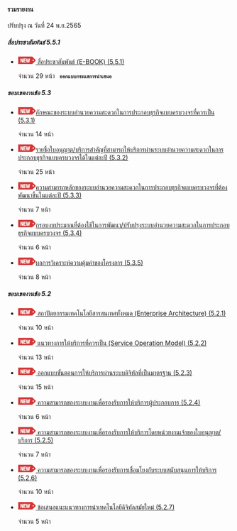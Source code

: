 #### รวมรายงาน

ปรับปรุง ณ วันที่ 24 พ.ย.2565

##### สื่อประชาสัมพันธ์ 5.5.1
- [![new!](/doc/res/new2.png) สื่อประชาสัมพันธ์ (E-BOOK) (5.5.1)
   ](/doc/doc3-20221124/DoBiz-Ebook-Thai_20221124.pdf)

	จำนวน 29 หน้า
	<code> <b>ออกแบบกระแสการนำเสนอ</b> </code>


##### ขอบเขตงานข้อ 5.3
- [![new!](/doc/res/new2.png)ลักษณะของระบบอำนวยความสะดวกในการประกอบธุรกิจแบบครบวงจรที่ควรเป็น (5.3.1)
    ](/doc/doc3-20221124/DoBiz-Interim2_Chp_1_20221124.pdf)

	จำนวน 14 หน้า

- [![new!](/doc/res/new2.png)รายชื่อใบอนุญาต/บริการสำคัญที่สามารถให้บริการผ่านระบบอำนวยความสะดวกในการประกอบธุรกิจแบบครบวงจรได้ในแต่ละปี (5.3.2)
    ](/doc/doc3-20221124/DoBiz-Interim2_Chp_2_20221124.pdf)

	จำนวน 25 หน้า


- [![new!](/doc/res/new2.png)ความสามารถหลักของระบบอำนวยความสะดวกในการประกอบธุรกิจแบบครบวงจรที่ต้องพัฒนาขึ้นในแต่ละปี (5.3.3)
    ](/doc/doc3-20221124/DoBiz-Interim2_Chp_3_20221124.pdf)

	จำนวน 7 หน้า


- [![new!](/doc/res/new2.png)กรอบงบประมาณที่ต้องใช้ในการพัฒนา/ปรับปรุงระบบอำนวยความสะดวกในการประกอบธุรกิจแบบครบวงจร (5.3.4)
    ](/doc/doc3-20221124/DoBiz-Interim2_Chp_4_20221124.pdf)

	จำนวน 6 หน้า


- [![new!](/doc/res/new2.png)ผลการวิเคราะห์ความคุ้มค่าของโครงการ (5.3.5)
    ](/doc/doc3-20221124/DoBiz-Interim2_Chp_5_20221124.pdf)

	จำนวน 8 หน้า

##### ขอบเขตงานข้อ 5.2
- [![new!](/doc/res/new2.png) สถาปัตยกรรมเทคโนโลยีสารสนเทศทั้งหมด (Enterprise Architecture) (5.2.1)
   ](/doc/doc3-20221124/DoBiz-Interim1_Chp_1_20221124.pdf)

	จำนวน 10 หน้า


- [![new!](/doc/res/new2.png) แนวทางการให้บริการที่ควรเป็น (Service Operation Model) (5.2.2)
    ](/doc/doc3-20221124/DoBiz-Interim1_Chp_2_20221124.pdf)

	จำนวน 13 หน้า

- [![new!](/doc/res/new2.png) ออกแบบขั้นตอนการให้บริการผ่านระบบดิจิทัลที่เป็นมาตรฐาน (5.2.3)
    ](/doc/doc3-20221124/DoBiz-Interim1_Chp_3_20221124.pdf)

	จำนวน 15 หน้า

- [![new!](/doc/res/new2.png) ความสามารถของระบบงานเพื่อรองรับการให้บริการผู้ประกอบการ (5.2.4)
    ](/doc/doc3-20221124/DoBiz-Interim1_Chp_4_20221124.pdf)

	จำนวน 6 หน้า

- [![new!](/doc/res/new2.png) ความสามารถของระบบงานเพื่อรองรับการให้บริการโดยหน่วยงานเจ้าของใบอนุญาต/บริการ (5.2.5)
    ](/doc/doc3-20221124/DoBiz-Interim1_Chp_5_20221124.pdf)

	จำนวน 7 หน้า

- [![new!](/doc/res/new2.png) ความสามารถของระบบงานเพื่อรองรับการเชื่อมโยงกับระบบสนับสนุนการให้บริการ (5.2.6)
    ](/doc/doc3-20221124/DoBiz-Interim1_Chp_6_20221124.pdf)

	จำนวน 10 หน้า

- [![new!](/doc/res/new2.png) ข้อเสนอแนะแนวทางการนําเทคโนโลยีดิจิทัลสมัยใหม่ (5.2.7)
    ](/doc/doc3-20221124/DoBiz-Interim1_Chp_7_20221124.pdf)

	จำนวน 5 หน้า

